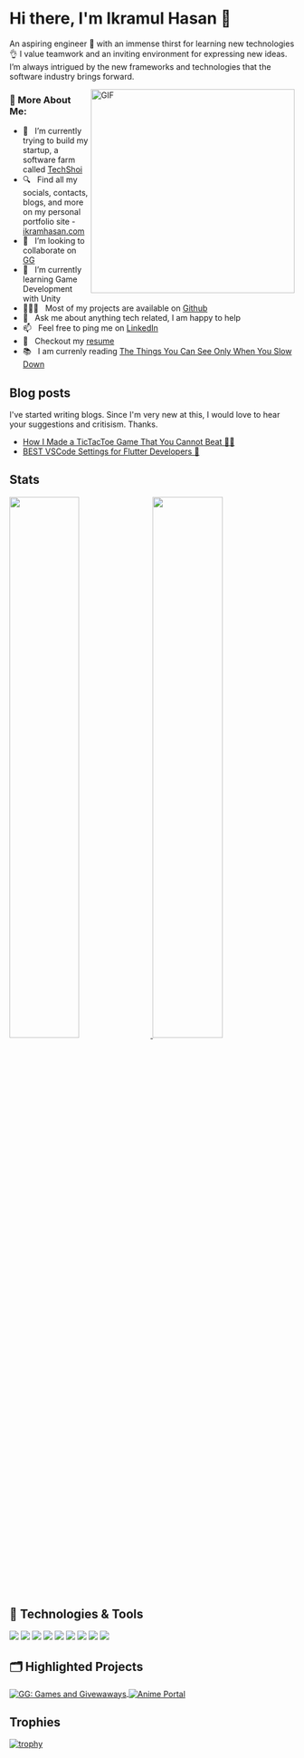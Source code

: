 # Hi there, I'm Ikramul Hasan 👋

An aspiring engineer 🚀 with an immense thirst for learning new technologies 👌 I value teamwork and an inviting environment for expressing new
ideas. I’m always intrigued by the new frameworks and technologies that the software industry brings forward.

<img align="right" alt="GIF" src="https://raw.githubusercontent.com/rahul-jha98/rahul-jha98/main/techstack.gif" width="360px"/>
  
### 🧐 More About Me:

- 🔭 &nbsp; I’m currently trying to build my startup, a software farm called [TechShoi](http://techshoi.com/)
- 🔍 &nbsp; Find all my socials, contacts, blogs, and more on my personal portfolio site - [ikramhasan.com](https://www.ikramhasan.com/)
- 🤝 &nbsp; I’m looking to collaborate on [GG](https://github.com/ikramhasan/GG-Games-and-Giveaways)
- 🌱 &nbsp; I’m currently learning Game Development with Unity
- 👨🏻‍💻 &nbsp; Most of my projects are available on [Github](https://github.com/ikramhasan?tab=repositories)
- 💬 &nbsp; Ask me about anything tech related, I am happy to help
- 📫 &nbsp; Feel free to ping me on [LinkedIn](https://www.linkedin.com/in/ikramhasan/)
- 📝 &nbsp; Checkout my [resume](https://drive.google.com/file/d/1fDyNcJTpZihq5FeE5Dae8pQPApkVpiiA/view)
- 📚 &nbsp; I am currenly reading [The Things You Can See Only When You Slow Down](https://www.goodreads.com/book/show/30780006-the-things-you-can-see-only-when-you-slow-down)

## Blog posts

I've started writing blogs. Since I'm very new at this, I would love to hear your suggestions and critisism. Thanks. 

<!-- BLOG-POST-LIST:START -->
- [How I Made a TicTacToe Game That You Cannot Beat 🙅‍♂️](https://blog.ikramhasan.com/how-i-made-a-tictactoe-game-that-you-cannot-beat)
- [BEST VSCode Settings for Flutter Developers 🚀](https://blog.ikramhasan.com/best-vscode-settings-for-flutter-developers)
<!-- BLOG-POST-LIST:END -->

## Stats

<p align="left">
  <a href="https://www.ikramhasan.com/">
  <img width="49.5%" src="https://github-readme-stats.vercel.app/api?username=ikramhasan&count_private=true&show_icons=true&theme=radical" />
    <img width="49.5%" src="https://github-readme-stats.vercel.app/api/top-langs/?username=ikramhasan&count_private=true&show_icons=true&theme=radical&layout=compact&langs_count=4" />
  </a>
</p>

## 🔧 Technologies & Tools

![](https://img.shields.io/badge/Editor-VS_Code-informational?style=flat&logo=visual-studio-code&logoColor=white&color=6aa6f8)
![](https://img.shields.io/badge/Code-Dart-informational?style=flat&logo=dart&logoColor=white&color=6aa6f8)
![](https://img.shields.io/badge/Code-Java-informational?style=flat&logo=java&logoColor=white&color=6aa6f8)
![](https://img.shields.io/badge/Code-JavaScript-informational?style=flat&logo=javascript&logoColor=white&color=6aa6f8)
![](https://img.shields.io/badge/Framework-Flutter-informational?style=flat&logo=flutter&logoColor=white&color=6aa6f8)
![](https://img.shields.io/badge/Framework-React-informational?style=flat&logo=react&logoColor=white&color=6aa6f8)
![](https://img.shields.io/badge/Design-Figma-informational?style=flat&logo=figma&logoColor=white&color=6aa6f8)
![](https://img.shields.io/badge/OS-Linux-informational?style=flat&logo=linux&logoColor=white&color=6aa6f8)
![](https://img.shields.io/badge/OS-Windows-informational?style=flat&logo=windows&logoColor=white&color=6aa6f8)

## 🗂️ Highlighted Projects

<a href="https://github.com/ikramhasan/GG-Games-and-Giveaways">
  <img align="center" src="https://github-readme-stats.vercel.app/api/pin/?username=ikramhasan&repo=GG-Games-and-Giveaways&show_icons=true&line_height=27&title_color=6aa6f8&text_color=8a919a&icon_color=6aa6f8&bg_color=22272e" alt="GG: Games and Givewaways" />
</a>

<a href="https://github.com/ikramhasan/Impossible-TicTacToe-Ai">
  <img align="center" src="https://github-readme-stats.vercel.app/api/pin/?username=ikramhasan&repo=Impossible-TicTacToe-Ai&show_icons=true&line_height=27&title_color=6aa6f8&text_color=8a919a&icon_color=6aa6f8&bg_color=22272e" alt="Anime Portal" />
</a>

## Trophies

[![trophy](https://github-profile-trophy.vercel.app/?username=ikramhasan&theme=onedark)](https://github.com/ryo-ma/github-profile-trophy)


<!--
**ikramhasan/ikramhasan** is a ✨ _special_ ✨ repository because its `README.md` (this file) appears on your GitHub profile.

Here are some ideas to get you started:

- 🔭 I’m currently working on ...
- 🌱 I’m currently learning ...
- 👯 I’m looking to collaborate on ...
- 🤔 I’m looking for help with ...
- 💬 Ask me about ...
- 📫 How to reach me: ...
- 😄 Pronouns: ...
- ⚡ Fun fact: ...

import Vue from "vue";
import App from "./App.vue";
import TypeIt from "typeit";

Vue.config.productionTip = false;

new Vue({
  render: h => h(App)
}).$mount("#app");

new TypeIt("#inner-demo-2", {
  speed: 100,
  lifelike: true,
  cursor: true,
  cursorSpeed: 300,
  loop: true
})
  .pause(1000)
  .type('<span style="font-family: Segoe UI Emoji">👋</span>', {
    html: true
  })
  .type("&nbspHi&nbspthere!&nbspI'm&nbspIkramul&nbspHasan.")
  .pause(750)
  .move(-6)
  .delete(3, { deleteSpeed: 130 })
  .pause(500)
  //.type("&nbspcom")
  //.pause(500)
  .move(-5)
  .type("https://")
  .move(11)
  .type("com")
  .move("END")
  .pause(1000)
  .go();

-->
